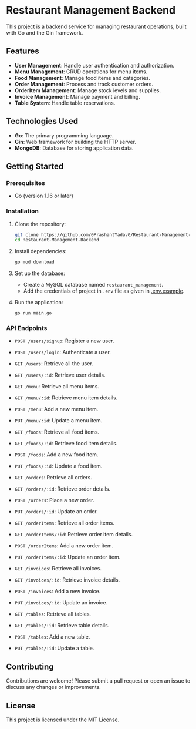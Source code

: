 # Restaurant Management Backend

This project is a backend service for managing restaurant operations, built with Go and the Gin framework.

## Features

- **User Management**: Handle user authentication and authorization.
- **Menu Management**: CRUD operations for menu items.
- **Food Management**: Manage food items and categories.
- **Order Management**: Process and track customer orders.
- **OrderItem Management**: Manage stock levels and supplies.
- **Invoice Management**: Manage payment and billing.
- **Table System**: Handle table reservations.

## Technologies Used

- **Go**: The primary programming language.
- **Gin**: Web framework for building the HTTP server.
- **MongoDB**: Database for storing application data.

## Getting Started

### Prerequisites

- Go (version 1.16 or later)

### Installation

1. Clone the repository:
   ```sh
   git clone https://github.com/0PrashantYadav0/Restaurant-Management-Backend.git
   cd Restaurant-Management-Backend
   ```

2. Install dependencies:
   ```sh
   go mod download
   ```

3. Set up the database:
   - Create a MySQL database named `restaurant_management`.
   - Add the credentials of project in `.env` file as given in [.env.example](./.env.example).

4. Run the application:
   ```sh
   go run main.go
   ```

### API Endpoints

- `POST /users/signup`: Register a new user.
- `POST /users/login`: Authenticate a user.
- `GET /users`: Retrieve all the user.
- `GET /users/:id`: Retrieve user details.

- `GET /menu`: Retrieve all menu items.
- `GET /menu/:id`: Retrieve menu item details.
- `POST /menu`: Add a new menu item.
- `PUT /menu/:id`: Update a menu item.

- `GET /foods`: Retrieve all food items.
- `GET /foods/:id`: Retrieve food item details.
- `POST /foods`: Add a new food item.
- `PUT /foods/:id`: Update a food item.

- `GET /orders`: Retrieve all orders.
- `GET /orders/:id`: Retrieve order details.
- `POST /orders`: Place a new order.
- `PUT /orders/:id`: Update an order.

- `GET /orderItems`: Retrieve all order items.
- `GET /orderItems/:id`: Retrieve order item details.
- `POST /orderItems`: Add a new order item.  
- `PUT /orderItems/:id`: Update an order item.

- `GET /invoices`: Retrieve all invoices.
- `GET /invoices/:id`: Retrieve invoice details.
- `POST /invoices`: Add a new invoice.
- `PUT /invoices/:id`: Update an invoice.

- `GET /tables`: Retrieve all tables.
- `GET /tables/:id`: Retrieve table details.
- `POST /tables`: Add a new table.
- `PUT /tables/:id`: Update a table.

## Contributing

Contributions are welcome! Please submit a pull request or open an issue to discuss any changes or improvements.

## License

This project is licensed under the MIT License.